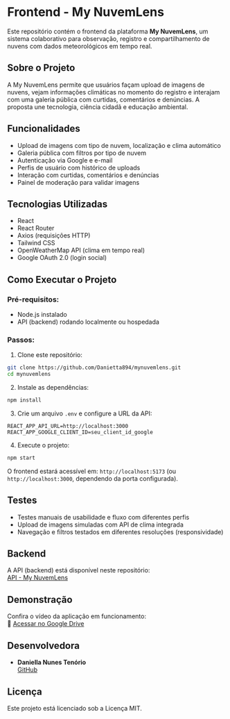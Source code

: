 # Frontend - My NuvemLens

Este repositório contém o frontend da plataforma **My NuvemLens**, um sistema colaborativo para observação, registro e compartilhamento de nuvens com dados meteorológicos em tempo real.

## Sobre o Projeto

A My NuvemLens permite que usuários façam upload de imagens de nuvens, vejam informações climáticas no momento do registro e interajam com uma galeria pública com curtidas, comentários e denúncias. A proposta une tecnologia, ciência cidadã e educação ambiental.

## Funcionalidades

- Upload de imagens com tipo de nuvem, localização e clima automático
- Galeria pública com filtros por tipo de nuvem
- Autenticação via Google e e-mail
- Perfis de usuário com histórico de uploads
- Interação com curtidas, comentários e denúncias
- Painel de moderação para validar imagens

## Tecnologias Utilizadas

- React  
- React Router  
- Axios (requisições HTTP)  
- Tailwind CSS  
- OpenWeatherMap API (clima em tempo real)  
- Google OAuth 2.0 (login social)

## Como Executar o Projeto

### Pré-requisitos:
- Node.js instalado
- API (backend) rodando localmente ou hospedada

### Passos:

1. Clone este repositório:

```bash
git clone https://github.com/Danietta894/mynuvemlens.git
cd mynuvemlens
```

2. Instale as dependências:

```bash
npm install
```

3. Crie um arquivo `.env` e configure a URL da API:

```env
REACT_APP_API_URL=http://localhost:3000
REACT_APP_GOOGLE_CLIENT_ID=seu_client_id_google
```

4. Execute o projeto:

```bash
npm start
```

O frontend estará acessível em: `http://localhost:5173` (ou `http://localhost:3000`, dependendo da porta configurada).

## Testes

- Testes manuais de usabilidade e fluxo com diferentes perfis
- Upload de imagens simuladas com API de clima integrada
- Navegação e filtros testados em diferentes resoluções (responsividade)

## Backend

A API (backend) está disponível neste repositório:  
 [API - My NuvemLens](https://github.com/Danietta894/API)

## Demonstração

Confira o vídeo da aplicação em funcionamento:  
🎥 [Acessar no Google Drive](https://drive.google.com/drive/folders/1v2yOq2h7IxqkmguCXe9tFR3N6VZ1_VVB?sort=13&direction=a)

## Desenvolvedora

- **Daniella Nunes Tenório**  
[GitHub](https://github.com/Danietta894)

## Licença

Este projeto está licenciado sob a Licença MIT.

